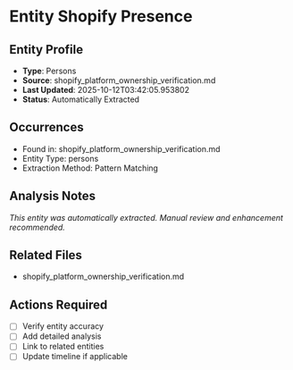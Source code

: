 # Entity Shopify Presence

## Entity Profile
- **Type**: Persons
- **Source**: shopify_platform_ownership_verification.md
- **Last Updated**: 2025-10-12T03:42:05.953802
- **Status**: Automatically Extracted

## Occurrences
- Found in: shopify_platform_ownership_verification.md
- Entity Type: persons
- Extraction Method: Pattern Matching

## Analysis Notes
*This entity was automatically extracted. Manual review and enhancement recommended.*

## Related Files
- shopify_platform_ownership_verification.md

## Actions Required
- [ ] Verify entity accuracy
- [ ] Add detailed analysis
- [ ] Link to related entities
- [ ] Update timeline if applicable
